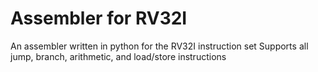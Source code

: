 # Assembler for RV32I
 An assembler written in python for the RV32I instruction set
 Supports all jump, branch, arithmetic, and load/store instructions
